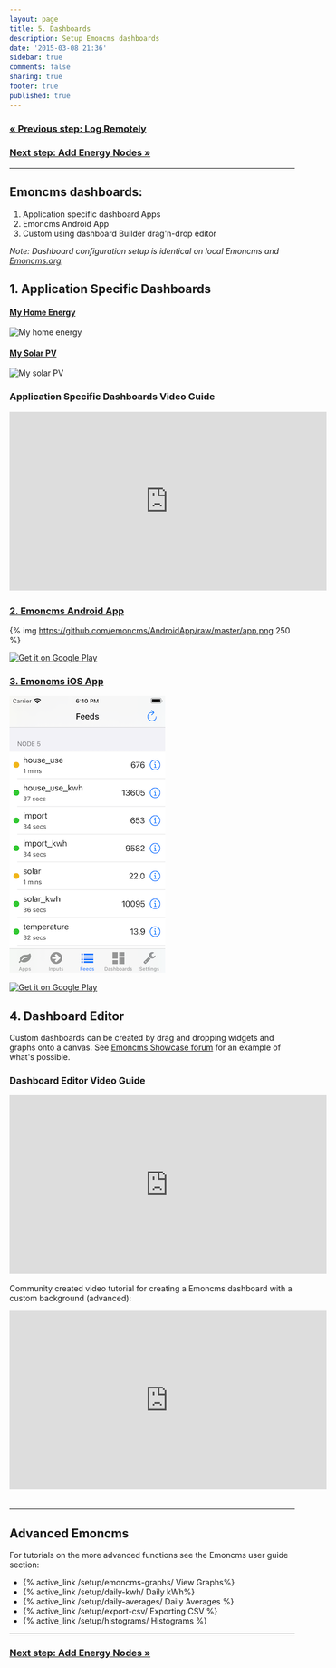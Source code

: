 ```yaml
---
layout: page
title: 5. Dashboards
description: Setup Emoncms dashboards
date: '2015-03-08 21:36'
sidebar: true
comments: false
sharing: true
footer: true
published: true
---
```


### [&laquo; Previous step: Log Remotely](/setup/remote/)

### [Next step: Add Energy Nodes &raquo;](/setup/emontx/)

***

## Emoncms dashboards:
1. Application specific dashboard Apps
2. Emoncms Android App
3. Custom using dashboard Builder drag'n-drop editor

*Note: Dashboard configuration setup is identical on local Emoncms and [Emoncms.org](http://emoncms.org).*


## 1. Application Specific Dashboards


#### [My Home Energy](/applications/home-energy)

![My home energy](/images/applications/home-energy/myelectric_webapp.png)


#### [My Solar PV](/applications/solar-pv)

![My solar PV](/images/applications/solar-pv//my-solarpv1.png)

### Application Specific Dashboards Video Guide


<div class='videoWrapper'>
<iframe width="560" height="315" src="https://www.youtube.com/embed/aYt7-vK0JsI" frameborder="0" allowfullscreen></iframe>
</div>


### [2. Emoncms Android App](https://play.google.com/store/apps/details?id=org.emoncms.myapps)

{% img https://github.com/emoncms/AndroidApp/raw/master/app.png 250 %}

<a href="https://play.google.com/store/apps/details?id=org.emoncms.myapps&utm_source=global_co&utm_medium=prtnr&utm_content=Mar2515&utm_campaign=PartBadge&pcampaignid=MKT-Other-global-all-co-prtnr-py-PartBadge-Mar2515-1" rel="Get it on Google Play">![Get it on Google Play](https://emoncms.org/Modules/site/en-play-badge.png)</a>

### [3. Emoncms iOS App](https://itunes.apple.com/gb/app/emoncms/id1169483587?mt=8)

![ios](https://github.com/emoncms/emoncms-ios/raw/master/images/screen2.png)

<a href="https://itunes.apple.com/gb/app/emoncms/id1169483587?mt=8" rel="ios">![Get it on Google Play](https://emoncms.org/Modules/site/appstore.png)</a>


## 4. Dashboard Editor

Custom dashboards can be created by drag and dropping widgets and graphs onto a canvas. See [Emoncms Showcase forum](https://community.openenergymonitor.org/c/emoncms/showcase) for an example of what's possible.

### Dashboard Editor Video Guide

<div class='videoWrapper'>
<iframe width="560" height="315" src="https://www.youtube.com/embed/eqN9rc9VnqI" frameborder="0" allowfullscreen></iframe>
</div>

Community created video tutorial for creating a Emoncms dashboard with a custom background (advanced):

<div class='videoWrapper'>
<iframe width="560" height="315" src="https://www.youtube.com/embed/N4xHyiE6mc0" frameborder="0" allowfullscreen></iframe>
</div>

<br>

***

## Advanced Emoncms

For tutorials on the more advanced functions see the Emoncms user guide section:

- {% active_link /setup/emoncms-graphs/ View Graphs%}   
- {% active_link /setup/daily-kwh/ Daily kWh%}
- {% active_link /setup/daily-averages/ Daily Averages %}
- {% active_link /setup/export-csv/ Exporting CSV %}
- {% active_link /setup/histograms/ Histograms %}


***

### [Next step: Add Energy Nodes &raquo;](/setup/emontx/)
